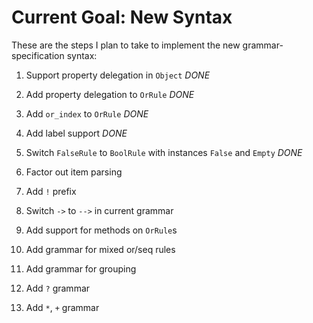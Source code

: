 # Current Goal: New Syntax

These are the steps I plan to take
to implement the new grammar-specification syntax:

1. Support property delegation in `Object` *DONE*

2. Add property delegation to `OrRule` *DONE*

3. Add `or_index` to `OrRule` *DONE*

4. Add label support *DONE*

5. Switch `FalseRule` to `BoolRule` with instances `False` and `Empty` *DONE*

6. Factor out item parsing

7. Add `!` prefix

8. Switch `->` to `-->` in current grammar

9. Add support for methods on `OrRule`s

10. Add grammar for mixed or/seq rules

11. Add grammar for grouping

12. Add `?` grammar

13. Add `*`, `+` grammar

